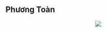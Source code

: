 ## Phương Toàn
<div style="text-align:center"><img src ="https://lh3.googleusercontent.com/nKF1x8V0YvP0Bn7llV3jxOSHaVUmtTeWmDl7f02mO7Ny4IqIMUb1mkIrwM_hhDBr5JBnaA=w1285-h539" /></div>
